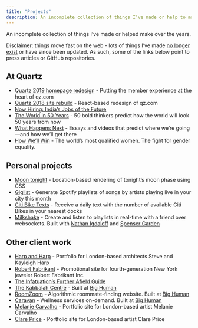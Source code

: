 ```yaml
---
title: "Projects"
description: An incomplete collection of things I’ve made or help to make over the years.
---
```


An incomplete collection of things I’ve made or helped make over the years. 

Disclaimer: things move fast on the web - lots of things I’ve made [no longer exist](/your-creations-will-not-outlast-you/) or have since been updated. As such, some of the links below point to press articles or GitHub repositories.

## At Quartz
* [Quartz 2019 homepage redesign](https://qz.com/1724663/putting-members-at-the-heart-of-quartz/) - Putting the member experience at the heart of qz.com
* [Quartz 2018 site rebuild](https://qz.com/1345184/version-5-of-qz-com-faster-smarter-and-ready-for-the-future/) - React-based redesign of qz.com
* [Now Hiring: India’s Jobs of the Future](https://qz.com/india/is/now-hiring/)
* [The World in 50 Years](https://qz.com/is/the-world-in-50-years/) - 50 bold thinkers predict how the world will look 50 years from now
* [What Happens Next](https://qz.com/is/what-happens-next-2/) - Essays and videos that predict where we’re going—and how we’ll get there
* [How We’ll Win](https://qz.com/work/is/how-well-win/) - The world’s most qualified women. The fight for gender equality.

## Personal projects
* [Moon tonight](https://moontonight.co/) - Location-based rendering of tonight’s moon phase using CSS
* [Giglist](https://github.com/jshakes/giglist) - Generate Spotify playlists of songs by artists playing live in your city this month
* [Citi Bike Texts](https://github.com/jshakes/citibike-texts) - Receive a daily text with the number of available Citi Bikes in your nearest docks
* [Milkshake](https://thenextweb.com/apps/2014/10/21/milkshake-simple-way-share-three-track-music-playlists-chat-friends-real-time/) - Create and listen to playlists in real-time with a friend over websockets. Built with [Nathan Igdaloff](http://igdaloff.com/) and [Spenser Garden](http://spenser.garden/)

## Other client work
* [Harp and Harp](http://harpandharp.co.uk/) - Portfolio for London-based architects Steve and Kayleigh Harp
* [Robert Fabrikant](https://robertfabrikant.com/) - Promotional site for fourth-generation New York jeweler Robert Fabrikant Inc.
* [The Infatuation’s Further Afield Guide](https://www.theinfatuation.com/world-travel-guides)
* [The Kabbalah Centre](https://kabbalah.com/en) - Built at [Big Human](https://bighuman.com/)
* [RoomZoom](roomzoom.com) - Algorithmic roommate-finding website. Built at [Big Human](https://bighuman.com/)
* [Caravan](https://caravanwellness.com/) - Wellness services on-demand. Built at [Big Human](https://bighuman.com/)
* [Melanie Carvalho](http://melaniecarvalho.co.uk/) - Portfolio site for London-based artist Melanie Carvalho
* [Clare Price](http://www.clareprice.com/) - Portfolio site for London-based artist Clare Price
